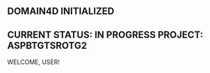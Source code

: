 DOMAIN4D INITIALIZED
----------------------------------
CURRENT STATUS: IN PROGRESS
PROJECT: ASPBTGTSROTG2
----------------------------------
WELCOME, USER!
